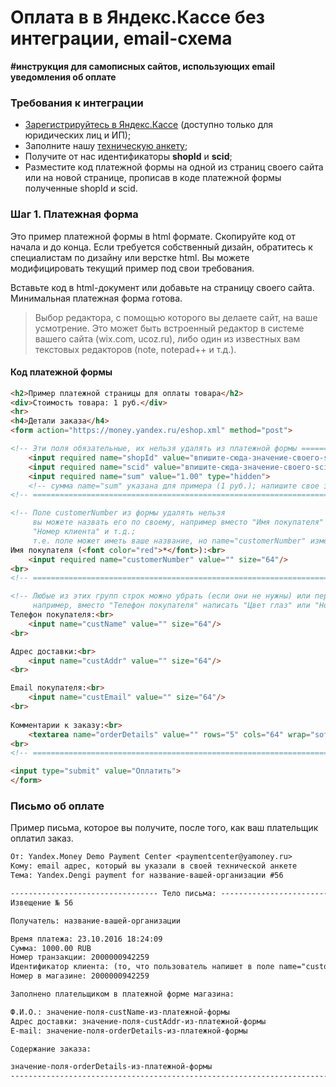 Оплата в в Яндекс.Кассе без интеграции, email-схема
===================================================

**#инструкция для самописных сайтов, использующих email уведомления об оплате**

[текстовые редакторы]: https://clck.ru/ADXZF

### Требования к интеграции
* [Зарегистрируйтесь в Яндекс.Кассе](https://money.yandex.ru/joinups/) (доступно только для юридических лиц и ИП);
* Заполните нашу [техническую анкету](https://tech.yandex.ru/money/doc/payment-solution/shop-config/intro-docpage/);
* Получите от нас идентификаторы **shopId** и **scid**;
* Разместите код платежной формы на одной из страниц своего сайта или на новой странице, прописав в коде платежной формы полученные shopId и scid.


### Шаг 1. Платежная форма

Это пример платежной формы в html формате. Скопируйте код от начала и до конца. Если требуется собственный дизайн, обратитесь к специалистам по дизайну или верстке html. Вы можете модифицировать текущий пример под свои требования.

Вставьте код в html-документ или добавьте на страницу своего сайта. Минимальная платежная форма готова.

> Выбор редактора, с помощью которого вы делаете сайт, на ваше усмотрение. Это может быть встроенный редактор в системе вашего сайта (wix.com, ucoz.ru), либо один из известных вам текстовых редакторов (note, notepad++ и т.д.).

#### Код платежной формы
```html 
<h2>Пример платежной страницы для оплаты товара</h2>
<div>Стоимость товара: 1 руб.</div>
<hr>
<h4>Детали заказа</h4>
<form action="https://money.yandex.ru/eshop.xml" method="post">

<!-- Эти поля обязательные, их нельзя удалять из платежной формы ==================== -->
    <input required name="shopId" value="впишите-сюда-значение-своего-shopId" type="hidden"/>
    <input required name="scid" value="впишите-сюда-значение-своего-scid-для-демо-режима" type="hidden"/>
    <input required name="sum" value="1.00" type="hidden">
	<!-- сумма name="sum" указана для примера (1 руб.); напишите свое значение -->
<!-- ================================================================================ -->

<!-- Поле customerNumber из формы удалять нельзя
     вы можете назвать его по своему, например вместо "Имя покупателя" написать "Идентификатор плательщика",
     "Номер клиента" и т.д.;
     т.е. поле может иметь ваше название, но name="customerNumber" изменять нельзя ==== -->
Имя покупателя (<font color="red">*</font>):<br>
    <input required name="customerNumber" value="" size="64"/>
<br>
<!-- ================================================================================ -->

<!-- Любые из этих групп строк можно убрать (если они не нужны) или переименовать
     например, вместо "Телефон покупателя" написать "Цвет глаз" или "Номер автомобиля"-->
Телефон покупателя:<br>	
	<input name="custName" value="" size="64"/>
<br>

Адрес доставки:<br>	
	<input name="custAddr" value="" size="64"/>	
<br>

Email покупателя:<br>	
	<input name="custEmail" value="" size="64"/>	
<br>
	
Комментарии к заказу:<br>	
	<textarea name="orderDetails" value="" rows="5" cols="64" wrap="soft"></textarea>	
<br>	
<!-- ================================================================================ -->

<input type="submit" value="Оплатить">	
</form>
```

### Письмо об оплате

Пример письма, которое вы получите, после того, как ваш плательщик оплатил заказ.

```txt
От: Yandex.Money Demo Payment Center <paymentcenter@yamoney.ru>
Кому: email адрес, который вы указали в своей технической анкете
Тема: Yandex.Dengi payment for название-вашей-организации #56

--------------------------------- Тело письма: ---------------------------------
Извещение № 56

Получатель: название-вашей-организации

Время платежа: 23.10.2016 18:24:09
Сумма: 1000.00 RUB
Номер транзакции: 2000000942259
Идентификатор клиента: (то, что пользователь напишет в поле name="customerNumber")
Номер в магазине: 2000000942259

Заполнено плательщиком в платежной форме магазина:

Ф.И.О.: значение-поля-custName-из-платежной-формы
Адрес доставки: значение-поля-custAddr-из-платежной-формы
E-mail: значение-поля-orderDetails-из-платежной-формы

Содержание заказа:

значение-поля-orderDetails-из-платежной-формы
-------------------------------------------------------------------------------
```
